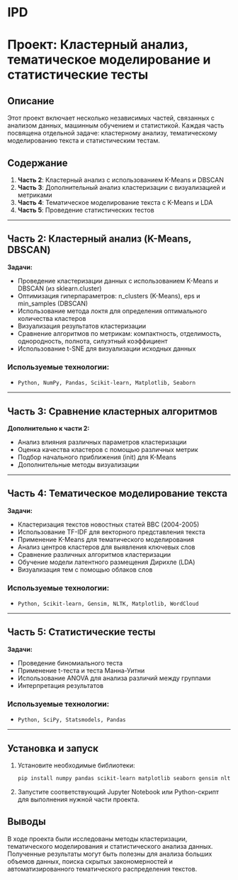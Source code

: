 # IPD
# Проект: Кластерный анализ, тематическое моделирование и статистические тесты

## Описание
Этот проект включает несколько независимых частей, связанных с анализом данных, машинным обучением и статистикой. Каждая часть посвящена отдельной задаче: кластерному анализу, тематическому моделированию текста и статистическим тестам.

## Содержание
1. **Часть 2**: Кластерный анализ с использованием K-Means и DBSCAN
2. **Часть 3**: Дополнительный анализ кластеризации с визуализацией и метриками
3. **Часть 4**: Тематическое моделирование текста с K-Means и LDA
4. **Часть 5**: Проведение статистических тестов

---

## Часть 2: Кластерный анализ (K-Means, DBSCAN)
**Задачи:**
- Проведение кластеризации данных с использованием K-Means и DBSCAN (из sklearn.cluster)
- Оптимизация гиперпараметров: n_clusters (K-Means), eps и min_samples (DBSCAN)
- Использование метода локтя для определения оптимального количества кластеров
- Визуализация результатов кластеризации
- Сравнение алгоритмов по метрикам: компактность, отделимость, однородность, полнота, силуэтный коэффициент
- Использование t-SNE для визуализации исходных данных

### Используемые технологии:
- `Python, NumPy, Pandas, Scikit-learn, Matplotlib, Seaborn`

---

## Часть 3: Сравнение кластерных алгоритмов
**Дополнительно к части 2:**
- Анализ влияния различных параметров кластеризации
- Оценка качества кластеров с помощью различных метрик
- Подбор начального приближения (init) для K-Means
- Дополнительные методы визуализации

---

## Часть 4: Тематическое моделирование текста
**Задачи:**
- Кластеризация текстов новостных статей BBC (2004-2005)
- Использование TF-IDF для векторного представления текста
- Применение K-Means для тематического моделирования
- Анализ центров кластеров для выявления ключевых слов
- Сравнение различных алгоритмов кластеризации
- Обучение модели латентного размещения Дирихле (LDA)
- Визуализация тем с помощью облаков слов

### Используемые технологии:
- `Python, Scikit-learn, Gensim, NLTK, Matplotlib, WordCloud`

---

## Часть 5: Статистические тесты
**Задачи:**
- Проведение биномиального теста
- Применение t-теста и теста Манна-Уитни
- Использование ANOVA для анализа различий между группами
- Интерпретация результатов

### Используемые технологии:
- `Python, SciPy, Statsmodels, Pandas`

---

## Установка и запуск
1. Установите необходимые библиотеки:
   ```bash
   pip install numpy pandas scikit-learn matplotlib seaborn gensim nltk wordcloud scipy statsmodels
   ```
2. Запустите соответствующий Jupyter Notebook или Python-скрипт для выполнения нужной части проекта.

## Выводы
В ходе проекта были исследованы методы кластеризации, тематического моделирования и статистического анализа данных. Полученные результаты могут быть полезны для анализа больших объемов данных, поиска скрытых закономерностей и автоматизированного тематического распределения текстов.



